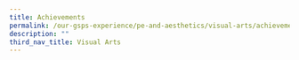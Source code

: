 ```yaml
---
title: Achievements
permalink: /our-gsps-experience/pe-and-aesthetics/visual-arts/achievements/
description: ""
third_nav_title: Visual Arts
---
```

